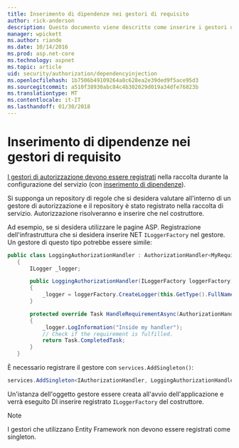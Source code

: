 ```yaml
---
title: Inserimento di dipendenze nei gestori di requisito
author: rick-anderson
description: Questo documento viene descritto come inserire i gestori di requisiti di autorizzazione in un'applicazione ASP.NET di base mediante l'inserimento di dipendenza.
manager: wpickett
ms.author: riande
ms.date: 10/14/2016
ms.prod: asp.net-core
ms.technology: aspnet
ms.topic: article
uid: security/authorization/dependencyinjection
ms.openlocfilehash: 1b7506b49109264a8c628ea2e39ded9f5ace95d3
ms.sourcegitcommit: a510f38930abc84c4b302029d019a34dfe76823b
ms.translationtype: MT
ms.contentlocale: it-IT
ms.lasthandoff: 01/30/2018
---
```

# <a name="dependency-injection-in-requirement-handlers"></a>Inserimento di dipendenze nei gestori di requisito

<a name="security-authorization-di"></a>

[I gestori di autorizzazione devono essere registrati](policies.md#handler-registration) nella raccolta durante la configurazione del servizio (con [inserimento di dipendenze](../../fundamentals/dependency-injection.md#fundamentals-dependency-injection)).

Si supponga un repository di regole che si desidera valutare all'interno di un gestore di autorizzazione e il repository è stato registrato nella raccolta di servizio. Autorizzazione risolveranno e inserire che nel costruttore.

Ad esempio, se si desidera utilizzare le pagine ASP. Registrazione dell'infrastruttura che si desidera inserire NET `ILoggerFactory` nel gestore. Un gestore di questo tipo potrebbe essere simile:

```csharp
public class LoggingAuthorizationHandler : AuthorizationHandler<MyRequirement>
   {
       ILogger _logger;

       public LoggingAuthorizationHandler(ILoggerFactory loggerFactory)
       {
           _logger = loggerFactory.CreateLogger(this.GetType().FullName);
       }

       protected override Task HandleRequirementAsync(AuthorizationHandlerContext context, MyRequirement requirement)
       {
           _logger.LogInformation("Inside my handler");
           // Check if the requirement is fulfilled.
           return Task.CompletedTask;
       }
   }
   ```

È necessario registrare il gestore con `services.AddSingleton()`:

```csharp
services.AddSingleton<IAuthorizationHandler, LoggingAuthorizationHandler>();
```

Un'istanza dell'oggetto gestore essere creata all'avvio dell'applicazione e verrà eseguito DI inserire registrato `ILoggerFactory` del costruttore.

> [!NOTE]
> I gestori che utilizzano Entity Framework non devono essere registrati come singleton.
